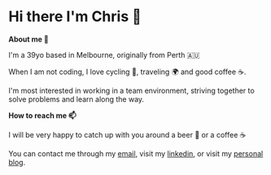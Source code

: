 # Hi there I'm Chris :wave:

**About me :telescope:**

I'm a 39yo based in Melbourne, originally from Perth :australia:

When I am not coding, I love cycling :bicyclist:, traveling :earth_africa: and good coffee :coffee:.

I'm most interested in working in a team environment, striving together to solve problems and learn along the way.

**How to reach me :mailbox:**

I will be very happy to catch up with you around a beer :beer: or a coffee :coffee:

You can contact me through my [email](mailto:chris.wade@hey.com), visit my [linkedin](https://www.linkedin.com/in/chris-wade-59690959/), or visit my [personal blog]([https://chriswade.codes/posts](https://chris-wade-codes.onrender.com/about)).
